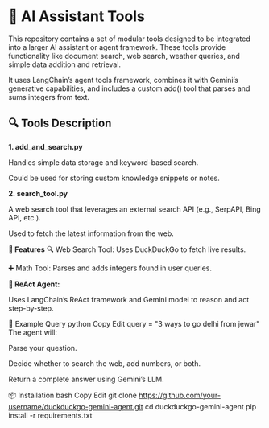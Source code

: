 # 🔧 AI Assistant Tools


This repository contains a set of modular tools designed to be integrated into a larger AI assistant or agent framework. These tools provide functionality like document search, web search, weather queries, and simple data addition and retrieval.

It uses LangChain’s agent tools framework, combines it with Gemini’s generative capabilities, and includes a custom add() tool that parses and sums integers from text.


## 🔍 Tools Description

**1. add_and_search.py**
   
Handles simple data storage and keyword-based search.

Could be used for storing custom knowledge snippets or notes.

**2. search_tool.py**

A web search tool that leverages an external search API (e.g., SerpAPI, Bing API, etc.).

Used to fetch the latest information from the web.


**🧠 Features**
🔍 Web Search Tool: Uses DuckDuckGo to fetch live results.

➕ Math Tool: Parses and adds integers found in user queries.

**🤖 ReAct Agent:**

Uses LangChain’s ReAct framework and Gemini model to reason and act step-by-step.

🚀 Example Query
python
Copy
Edit
query = "3 ways to go delhi from jewar"
The agent will:

Parse your question.

Decide whether to search the web, add numbers, or both.

Return a complete answer using Gemini’s LLM.

📦 Installation
bash
Copy
Edit
git clone https://github.com/your-username/duckduckgo-gemini-agent.git
cd duckduckgo-gemini-agent
pip install -r requirements.txt
